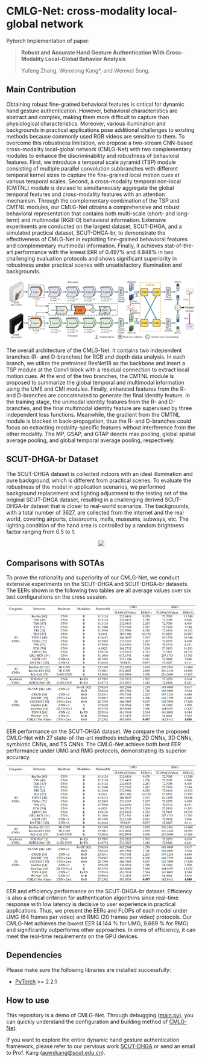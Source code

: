 # CMLG-Net: cross-modality local-global network
Pytorch Implementation of paper:

> **Robust and Accurate Hand Gesture Authentication  With Cross-Modality Local-Global  Behavior Analysis**
>
> Yufeng Zhang, Wenxiong Kang\*, and Wenwei Song.

## Main Contribution
Obtaining robust fine-grained behavioral features is critical for dynamic hand gesture authentication. However, behavioral characteristics are abstract and complex, making them more difficult to capture than physiological characteristics. Moreover, various illumination and backgrounds in practical applications pose additional challenges to existing methods because commonly used RGB videos are sensitive to them. To overcome this robustness limitation, we propose a two-stream CNN-based cross-modality local-global network (CMLG-Net) with two complementary modules to enhance the discriminability and robustness of behavioral features. First, we introduce a temporal scale pyramid (TSP) module consisting of multiple parallel convolution subbranches with different temporal kernel sizes to capture the fine-grained local motion cues at various temporal scales. Second, a cross-modality temporal non-local (CMTNL) module is devised to simultaneously aggregate the global temporal features and cross-modality features with an attention mechanism. Through the complementary combination of the TSP and CMTNL modules, our CMLG-Net obtains a comprehensive and robust behavioral representation that contains both multi-scale (short- and long-term) and multimodal (RGB-D) behavioral information. Extensive experiments are conducted on the largest dataset, SCUT-DHGA, and a simulated practical dataset, SCUT-DHGA-br, to demonstrate the effectiveness of CMLG-Net in exploiting fine-grained behavioral features and complementary multimodal information. Finally, it achieves stat-of-the-art performance with the lowest ERR of 0.497% and 4.848% in two challenging evaluation protocols and shows significant superiority in robustness under practical scenes with unsatisfactory illumination and backgrounds.
 <div align="center">
 <p align="center">
  <img src="https://raw.githubusercontent.com/SCUT-BIP-Lab/CMLG-Net/master/img/CMLGNet.png" />
 </p>
</div>

 The overall architecture of the CMLG-Net. It contains two independent branches (R- and D-branches) for RGB and depth data analysis. In each branch, we utilize the pretrained ResNet18 as the backbone and insert a TSP module at the Conv1 block with a residual connection to extract local motion cues. At the end of the two branches, the CMTNL module is proposed to summarize the global temporal and multimodal information using the UME and CMI modules. Finally, enhanced features from the R- and D-branches are concatenated to generate the final identity feature. In the training stage, the unimodal identity features from the R- and D-branches, and the final multimodal identity feature are supervised by three independent loss functions. Meanwhile, the gradient from the CMTNL module is blocked in back-propagation, thus the R- and D-branches could focus on extracting modality-specific features without interference from the other modality. The MP, GSAP, and GTAP denote max pooling, global spatial average pooling, and global temporal average pooling, respectively.

## SCUT-DHGA-br Dataset
The SCUT-DHGA dataset is collected indoors with an ideal illumination and pure background, which is different from practical scenes. To evaluate the robustness of the model in application scenarios, we performed background replacement and lighting adjustment to the testing set of the original SCUT-DHGA dataset, resulting in a challenging derived SCUT-DHGA-br dataset that is closer to real-world scenarios. The backgrounds, with a total number of 3627, are collected from the internet and the real world, covering airports, classrooms, malls, museums, subways, etc. The lighting condition of the hand area is controlled by a random brightness factor ranging from 0.5 to 1.

 <div align="center">
 <p align="center">
  <img src="https://raw.githubusercontent.com/SCUT-BIP-Lab/CMLG-Net/master/img/SCUT-DHGA-br.png" />
 </p>
</div>

## Comparisons with SOTAs
To prove the rationality and superiority of our CMLG-Net, we conduct extensive experiments on the SCUT-DHGA and SCUT-DHGA-br datasets. The EERs shown in the following two tables are all average values over six test configurations on the cross session.

 <div align="center">
 <p align="center">
  <img src="https://raw.githubusercontent.com/SCUT-BIP-Lab/CMLG-Net/master/img/SCUT-DHGA experiments.png" />
 </p>
</div>

EER performance on the SCUT-DHGA dataset. We compare the proposed CMLG-Net with 27 state-of-the-art methods including 2D CNNs, 3D CNNs, symbiotic CNNs, and TS CNNs. The CMLG-Net achieve both best EER performance under UMG and RMG protocols, demonstrating its superior accuracy.

 <div align="center">
 <p align="center">
  <img src="https://raw.githubusercontent.com/SCUT-BIP-Lab/CMLG-Net/master/img/SCUT-DHGA experiments.png" />
 </p>
</div>

EER and efficiency performance on the SCUT-DHGA-br dataset. Efficiency is also a critical criterion for authentication algorithms since real-time response with low latency is decisive to user experience in practical applications. Thus, we present the EERs and FLOPs of each model under UMG (64 frames per video) and RMG (20 frames per video) protocols. Our CMLG-Net achieves the lowest EER (4.144 % for UMG, 9.669 % for RMG) and significantly outperforms other approaches. In erms of efficiency, it can meet the real-time requirements on the GPU devices.

## Dependencies
Please make sure the following libraries are installed successfully:
- [PyTorch](https://pytorch.org/) >= 2.2.1

## How to use
This repository is a demo of CMLG-Net. Through debugging ([main.py](/main.py)), you can quickly understand the 
configuration and building method of [CMLG-Net](/model/CMLGNet.py).

If you want to explore the entire dynamic hand gesture authentication framework, please refer to our pervious work [SCUT-DHGA](https://github.com/SCUT-BIP-Lab/SCUT-DHGA) 
or send an email to Prof. Kang (auwxkang@scut.edu.cn).
